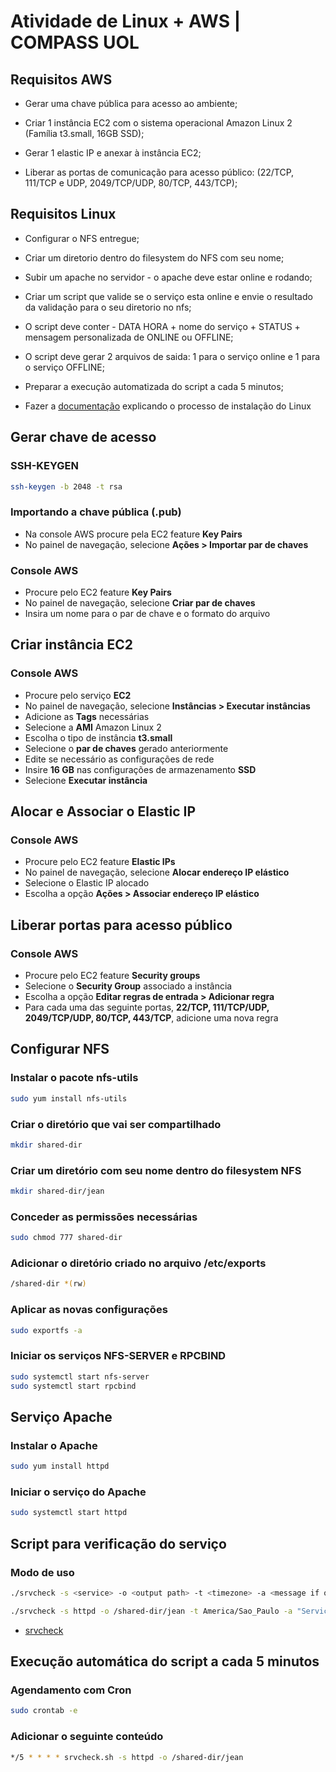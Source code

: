 
# Atividade de Linux + AWS | COMPASS UOL


## Requisitos AWS

- Gerar uma chave pública para acesso ao ambiente;

- Criar 1 instância EC2 com o sistema operacional Amazon Linux 2 (Família t3.small, 16GB SSD);

- Gerar 1 elastic IP e anexar à instância EC2;

- Liberar as portas de comunicação para acesso público: (22/TCP, 111/TCP e UDP, 2049/TCP/UDP, 80/TCP, 443/TCP);

## Requisitos Linux

- Configurar o NFS entregue;

- Criar um diretorio dentro do filesystem do NFS com seu nome;

- Subir um apache no servidor - o apache deve estar online e rodando;

- Criar um script que valide se o serviço esta online e envie o resultado da validação para o seu diretorio no nfs;

- O script deve conter - DATA HORA + nome do serviço + STATUS + mensagem personalizada de ONLINE ou OFFLINE;

- O script deve gerar 2 arquivos de saida: 1 para o serviço online e 1 para o serviço OFFLINE;

- Preparar a execução automatizada do script a cada 5 minutos;

- Fazer a [documentação]("https://github.com/jeancalistro/atv-linux-aws-compass/blob/main/documenta%C3%A7%C3%A3o%20instala%C3%A7%C3%A3o%20fedora.pdf") explicando o processo de instalação do Linux

## Gerar chave de acesso

### SSH-KEYGEN

```bash
ssh-keygen -b 2048 -t rsa
```

### Importando a chave pública (.pub)

- Na console AWS procure pela EC2 feature **Key Pairs**
- No painel de navegação, selecione **Ações > Importar par de chaves**

### Console AWS

- Procure pelo EC2 feature **Key Pairs**
- No painel de navegação, selecione **Criar par de chaves**
- Insira um nome para o par de chave e o formato do arquivo

## Criar instância EC2

### Console AWS

- Procure pelo serviço **EC2**
- No painel de navegação, selecione **Instâncias > Executar instâncias**
- Adicione as **Tags** necessárias
- Selecione a **AMI** Amazon Linux 2
- Escolha o tipo de instância **t3.small**
- Selecione o **par de chaves** gerado anteriormente
- Edite se necessário as configurações de rede
- Insire **16 GB** nas configurações de armazenamento **SSD**
- Selecione **Executar instância**

## Alocar e Associar o Elastic IP

### Console AWS

- Procure pelo EC2 feature **Elastic IPs**
- No painel de navegação, selecione **Alocar endereço IP elástico**
- Selecione o Elastic IP alocado
- Escolha a opção **Ações > Associar endereço IP elástico**

## Liberar portas para acesso público

### Console AWS

- Procure pelo EC2 feature **Security groups**
- Selecione o **Security Group** associado a instância
- Escolha a opção **Editar regras de entrada > Adicionar regra**
- Para cada uma das seguinte portas, **22/TCP, 111/TCP/UDP, 2049/TCP/UDP, 80/TCP, 443/TCP**, adicione uma nova regra

## Configurar NFS

### Instalar o pacote nfs-utils

```bash
sudo yum install nfs-utils
```

### Criar o diretório que vai ser compartilhado

```bash
mkdir shared-dir
```

### Criar um diretório com seu nome dentro do filesystem NFS

```bash
mkdir shared-dir/jean
```

### Conceder as permissões necessárias

```bash
sudo chmod 777 shared-dir
```

### Adicionar o diretório criado no arquivo /etc/exports

```bash
/shared-dir *(rw)
```

### Aplicar as novas configurações

```bash
sudo exportfs -a
```

### Iniciar os serviços NFS-SERVER e RPCBIND

```bash
sudo systemctl start nfs-server
sudo systemctl start rpcbind
```
## Serviço Apache

### Instalar o Apache

```bash
sudo yum install httpd
```

### Iniciar o serviço do Apache

```bash
sudo systemctl start httpd
```
## Script para verificação do serviço

### Modo de uso

```bash
./srvcheck -s <service> -o <output path> -t <timezone> -a <message if online> -i <message if offline>
```

```bash
./srvcheck -s httpd -o /shared-dir/jean -t America/Sao_Paulo -a "Serviço Online" -i "Serviço Offline"
```

- [srvcheck](https://github.com/jeancalistro/atv-linux-aws-compass/blob/main/srvcheck.sh)

## Execução automática do script a cada 5 minutos

### Agendamento com Cron

```bash
sudo crontab -e
```

### Adicionar o seguinte conteúdo

```bash
*/5 * * * * srvcheck.sh -s httpd -o /shared-dir/jean
```